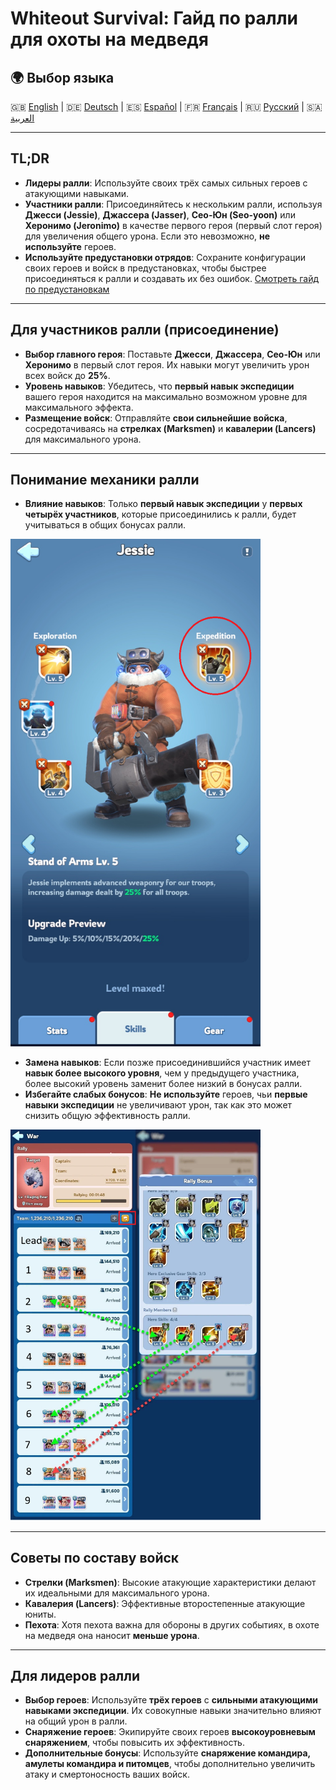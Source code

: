 # Whiteout Survival: Гайд по ралли для охоты на медведя

## 🌍 Выбор языка
🇬🇧 [English](GUIDE_EN.md) | 🇩🇪 [Deutsch](GUIDE_DE.md) | 🇪🇸 [Español](GUIDE_ES.md) | 🇫🇷 [Français](GUIDE_FR.md) | 🇷🇺 [Русский](GUIDE_RU.md) | 🇸🇦 [العربية](GUIDE_AR.md)

---

## TL;DR

- **Лидеры ралли**: Используйте своих трёх самых сильных героев с атакующими навыками.
- **Участники ралли**: Присоединяйтесь к нескольким ралли, используя **Джесси (Jessie)**, **Джассера (Jasser)**, **Сео-Юн (Seo-yoon)** или **Херонимо (Jeronimo)** в качестве первого героя (первый слот героя) для увеличения общего урона. Если это невозможно, **не используйте** героев.
- **Используйте предустановки отрядов**: Сохраните конфигурации своих героев и войск в предустановках, чтобы быстрее присоединяться к ралли и создавать их без ошибок. [Смотреть гайд по предустановкам](https://outof.games/realms/whiteoutsurvival/guides/473-how-to-setup-troops-formations-in-whiteout-survival/)

---

## Для участников ралли (присоединение)

- **Выбор главного героя**: Поставьте **Джесси**, **Джассера**, **Сео-Юн** или **Херонимо** в первый слот героя. Их навыки могут увеличить урон всех войск до **25%**.
- **Уровень навыков**: Убедитесь, что **первый навык экспедиции** вашего героя находится на максимально возможном уровне для максимального эффекта.
- **Размещение войск**: Отправляйте **свои сильнейшие войска**, сосредотачиваясь на **стрелках (Marksmen)** и **кавалерии (Lancers)** для максимального урона.

---

## Понимание механики ралли

- **Влияние навыков**: Только **первый навык экспедиции** у **первых четырёх участников**, которые присоединились к ралли, будет учитываться в общих бонусах ралли.

<p align="left">
  <img src="assets/Jessie_Skill.png" alt="Навык экспедиции Джесси" width="400">
</p>

- **Замена навыков**: Если позже присоединившийся участник имеет **навык более высокого уровня**, чем у предыдущего участника, более высокий уровень заменит более низкий в бонусах ралли.
- **Избегайте слабых бонусов**: **Не используйте** героев, чьи **первые навыки экспедиции** не увеличивают урон, так как это может снизить общую эффективность ралли.

<p align="left">
  <img src="assets/Rally.png" alt="Замена навыков в ралли" width="400">
</p>

---

## Советы по составу войск

- **Стрелки (Marksmen)**: Высокие атакующие характеристики делают их идеальными для максимального урона.
- **Кавалерия (Lancers)**: Эффективные второстепенные атакующие юниты.
- **Пехота**: Хотя пехота важна для обороны в других событиях, в охоте на медведя она наносит **меньше урона**.

---

## Для лидеров ралли

- **Выбор героев**: Используйте **трёх героев** с **сильными атакующими навыками экспедиции**. Их совокупные навыки значительно влияют на общий урон в ралли.
- **Снаряжение героев**: Экипируйте своих героев **высокоуровневым снаряжением**, чтобы повысить их эффективность.
- **Дополнительные бонусы**: Используйте **снаряжение командира, амулеты командира и питомцев**, чтобы дополнительно увеличить атаку и смертоносность ваших войск.
